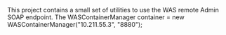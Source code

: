 This project contains a small set of utilities to use the WAS remote Admin SOAP endpoint.
The         WASContainerManager container = new WASContainerManager("10.211.55.3", "8880");
 
